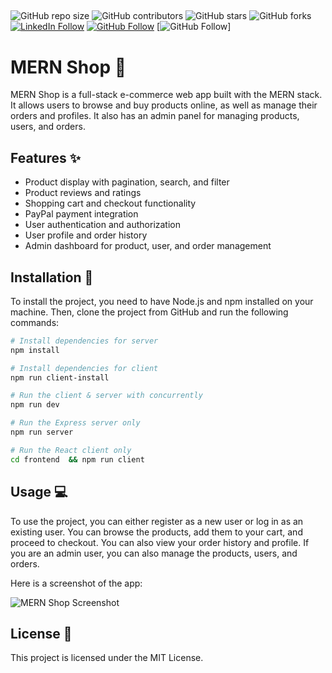 ##
![GitHub repo size](https://img.shields.io/github/repo-size/dzenis-h/The-MERN-Shop)
![GitHub contributors](https://img.shields.io/github/contributors/dzenis-h/The-MERN-Shop)
![GitHub stars](https://img.shields.io/github/stars/dzenis-h/The-MERN-Shop?style=social)
![GitHub forks](https://img.shields.io/github/forks/dzenis-h/The-MERN-Shop?style=social)
[![LinkedIn Follow](https://img.shields.io/badge/-Follow-blue?style=social&logo=linkedin&link=https://www.linkedin.com/in/dzenis-h/)](https://www.linkedin.com/in/dzenis-h/)
[![GitHub Follow](https://img.shields.io/badge/-Follow-black?style=social&logo=github&link=https://github.com/dzenis-h)](https://github.com/dzenis-h)
[![GitHub Follow](https://img.shields.io/badge/-Follow-blue?style=social&logo=twitter&link=https://twitter.com/home)]
##
# MERN Shop :shopping_cart:

MERN Shop is a full-stack e-commerce web app built with the MERN stack. It allows users to browse and buy products online, as well as manage their orders and profiles. It also has an admin panel for managing products, users, and orders.

## Features :sparkles:

- Product display with pagination, search, and filter
- Product reviews and ratings
- Shopping cart and checkout functionality
- PayPal payment integration
- User authentication and authorization
- User profile and order history
- Admin dashboard for product, user, and order management

## Installation :wrench:

To install the project, you need to have Node.js and npm installed on your machine. Then, clone the project from GitHub and run the following commands:

```bash
# Install dependencies for server
npm install

# Install dependencies for client
npm run client-install

# Run the client & server with concurrently
npm run dev

# Run the Express server only
npm run server

# Run the React client only
cd frontend  && npm run client
```

## Usage :computer:

To use the project, you can either register as a new user or log in as an existing user. You can browse the products, add them to your cart, and proceed to checkout. You can also view your order history and profile. If you are an admin user, you can also manage the products, users, and orders.

Here is a screenshot of the app:

![MERN Shop Screenshot](https://drive.google.com/uc?export=view&id=1aV1RRoQ-zSWQimzcTWrFOHMrcQOeZUCH)

## License :page_facing_up:

This project is licensed under the MIT License.
